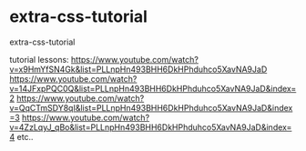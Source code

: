 # extra-css-tutorial
extra-css-tutorial

tutorial lessons:
https://www.youtube.com/watch?v=x9HmYfSN4Gk&list=PLLnpHn493BHH6DkHPhduhco5XavNA9JaD
https://www.youtube.com/watch?v=14JFxpPQC0Q&list=PLLnpHn493BHH6DkHPhduhco5XavNA9JaD&index=2
https://www.youtube.com/watch?v=QqCTmSDY8qI&list=PLLnpHn493BHH6DkHPhduhco5XavNA9JaD&index=3
https://www.youtube.com/watch?v=4ZzLqyJ_qBo&list=PLLnpHn493BHH6DkHPhduhco5XavNA9JaD&index=4
etc.. 

